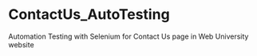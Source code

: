 # ContactUs_AutoTesting
Automation Testing with Selenium for Contact Us page in Web University website

